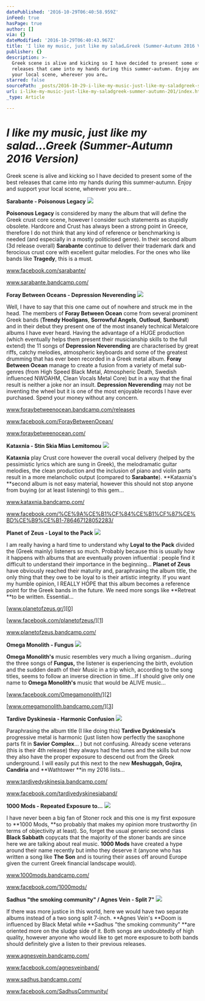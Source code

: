 ```yaml
---
datePublished: '2016-10-29T06:40:58.959Z'
inFeed: true
hasPage: true
author: []
via: {}
dateModified: '2016-10-29T06:40:43.967Z'
title: 'I like my music, just like my salad…Greek (Summer-Autumn 2016 Version)'
publisher: {}
description: >-
  Greek scene is alive and kicking so I have decided to present some of the best
  releases that came into my hands during this summer-autumn. Enjoy and support
  your local scene, wherever you are…
starred: false
sourcePath: _posts/2016-10-29-i-like-my-music-just-like-my-saladgreek-summer-autumn-201.md
url: i-like-my-music-just-like-my-saladgreek-summer-autumn-201/index.html
_type: Article

---
```

# _**I like my music, just like my salad...Greek (Summer-Autumn 2016 Version)**_

Greek scene is alive and kicking so I have decided to present some of the best releases that came into my hands during this summer-autumn. Enjoy and support your local scene, wherever you are...

**Sarabante - Poisonous Legacy**
![](https://s3-us-west-2.amazonaws.com/the-grid-img/p/961b05a971588329bab096ab4909a49989678c97.jpg)

**Poisonous Legacy** is considered by many the album that will define the Greek crust core scene, however I consider such statements as stupidly obsolete. Hardcore and Crust has always been a strong point in Greece, therefore I do not think that any kind of reference or benchmarking is needed (and especially in a mostly politicised genre). In their second album (3d release overall) **Sarabante** continue to deliver their trademark dark and ferocious crust core with excellent guitar melodies. For the ones who like bands like **Tragedy**, this is a must.

www.facebook.com/sarabante/

www.sarabante.bandcamp.com/

**Foray Between Oceans - Depression Neverending**
![](https://the-grid-user-content.s3-us-west-2.amazonaws.com/f27bfb6c-be37-4ae0-a6f4-52eadf74a409.jpg)

Well, I have to say that this one came out of nowhere and struck me in the head. The members of **Foray Between Ocean** come from several prominent Greek bands (**Trendy Hooligans**, **Sorrowful Angels**, **Outloud**, **Sunburst**) and in their debut they present one of the most insanely technical Metalcore albums I have ever heard. Having the advantage of a HUGE production (which eventually helps them present their musicianship skills to the full extend) the 11 songs of **Depression Neverending** are characterised by great riffs, catchy melodies, atmospheric keyboards and some of the greatest drumming that has ever been recorded in a Greek metal album. **Foray Between Ocean** manage to create a fusion from a variety of metal sub-genres (from High Speed Black Metal, Atmospheric Death, Swedish influenced NWOAHM, Clean Vocals Metal Core) but in a way that the final result is neither a joke nor an insult. **Depression Neverending** may not be inventing the wheel but it is one of the most enjoyable records I have ever purchased. Spend your money without any concern.

www.foraybetweenocean.bandcamp.com/releases

www.facebook.com/ForayBetweenOcean/

www.foraybetweenocean.com/

**Kataxnia - Stin Skia Mias Lemitomou**
![](https://the-grid-user-content.s3-us-west-2.amazonaws.com/623f24c8-a2f8-45c0-b81e-e66bb334386a.jpg)

**Kataxnia** play Crust core however the overall vocal delivery (helped by the pessimistic lyrics which are sung in Greek), the melodramatic guitar melodies, the clean production and the inclusion of piano and violin parts result in a more melancholic output (compared to **Sarabante**). **Kataxnia's **second album is not easy material, however this should not stop anyone from buying (or at least listening) to this gem...

www.kataxnia.bandcamp.com/

www.facebook.com/%CE%9A%CE%B1%CF%84%CE%B1%CF%87%CE%BD%CE%B9%CE%B1-786467128052283/

**Planet of Zeus - Loyal to the Pack**
![](https://the-grid-user-content.s3-us-west-2.amazonaws.com/e04e7d49-82f9-40b0-b942-b49a5fe56929.jpg)

I am really having a hard time to understand why **Loyal to the Pack** divided the (Greek mainly) listeners so much. Probably because this is usually how it happens with albums that are eventually proven influential : people find it difficult to understand their importance in the beginning... **Planet of Zeus** have obviously reached their maturity and, paraphrasing the album title, the only thing that they owe to be loyal to is their artistic integrity. If you want my humble opinion, I REALLY HOPE that this album becomes a reference point for the Greek bands in the future. We need more songs like **Retreat **to be written. Essential...

[www.planetofzeus.gr/][0]

[www.facebook.com/planetofzeus/][1]

www.planetofzeus.bandcamp.com/

**Omega Monolith - Fungus**
![](https://s3-us-west-2.amazonaws.com/the-grid-img/p/e7b95ea0aef77ac69e47cb8e73ac2881d9b34f8a.jpg)

**Omega Monolith's** music resembles very much a living organism...during the three songs of **Fungus,** the listener is experiencing the birth, evolution and the sudden death of their Music in a trip which, according to the song titles, seems to follow an inverse direction in time...If I should give only one name to **Omega Monolith's** music that would be ALIVE music...

[www.facebook.com/Omegamonolith/][2]

[www.omegamonolith.bandcamp.com/][3]

**Tardive Dyskinesia - Harmonic Confusion**
![](https://the-grid-user-content.s3-us-west-2.amazonaws.com/8e615dea-088b-4f3f-b223-35288037805b.jpg)

Paraphrasing the album title (I like doing this) **Tardive Dyskinesia's** progressive metal is harmonic (just listen how perfectly the saxophone parts fit in **Savior Complex**... ) but not confusing. Already scene veterans (this is their 4th release) they always had the tunes and the skills but now they also have the proper exposure to descend out from the Greek underground. I will easily put this next to the new **Meshuggah, Gojira, Candiria** and **Wathtower **in my 2016 lists...

www.tardivedyskinesia.bandcamp.com/

www.facebook.com/tardivedyskinesiaband/

**1000 Mods - Repeated Exposure to...**
![](https://the-grid-user-content.s3-us-west-2.amazonaws.com/ccb444da-9675-46f5-b7ea-d9f09c526c40.jpg)

I have never been a big fan of Stoner rock and this one is my first exposure to **1000 Mods, **so probably that makes my opinion more trustworthy (in terms of objectivity at least). So, forget the usual generic second class **Black Sabbath** copycats that the majority of the stoner bands are since here we are talking about real music. **1000 Mods** have created a hype around their name recently but imho they deserve it (anyone who has written a song like **The Son** and is touring their asses off around Europe given the current Greek financial landscape would).

www.1000mods.bandcamp.com/

www.facebook.com/1000mods/

**Sadhus "the smoking community" / Agnes Vein - Split 7"**
![](https://the-grid-user-content.s3-us-west-2.amazonaws.com/6360a6ef-96d3-4ff4-a90c-197c1b04f0ef.jpg)

If there was more justice in this world, here we would have two separate albums instead of a two song split 7-inch. **Agnes Vein's **Doom is influenced by Black Metal while **Sadhus "the smoking community" **are oriented more on the sludge side of it. Both songs are undoubtedly of high quality, however anyone who would like to get more exposure to both bands should definitely give a listen to their previous releases.

www.agnesvein.bandcamp.com/

www.facebook.com/agnesveinband/

www.sadhus.bandcamp.com/

www.facebook.com/SadhusCommunity/

[0]: http://www.planetofzeus.gr/
[1]: http://www.facebook.com/planetofzeus/
[2]: http://www.facebook.com/Omegamonolith/
[3]: http://www.omegamonolith.bandcamp.com/
